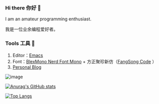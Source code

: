 ### Hi there 你好 👋


I am an amateur programming enthusiast.

我是一位业余编程爱好者。

### Tools 工具 🔧

1. Editor：[Emacs](https://www.gnu.org/software/emacs/)
2. Font：[BlexMono Nerd Font Mono](https://github.com/ryanoasis/nerd-fonts/tree/master/patched-fonts/IBMPlexMono) + 方正聚珍新仿（[FangSong Code](https://github.com/zhimoe/programming-fonts/tree/master/fonts) ）
3. [Personal Blog](https://tomoemami.github.io/blog/)


![image](https://github.com/user-attachments/assets/3501dbc2-ebc3-4655-807e-7cfd9c7ad3e8)


[![Anurag's GitHub stats](https://github-readme-stats.vercel.app/api?username=TomoeMami&show_icons=true&theme=gruvbox)](https://github.com/anuraghazra/github-readme-stats)

[![Top Langs](https://github-readme-stats.vercel.app/api/top-langs/?username=TomoeMami&layout=compact)](https://github.com/anuraghazra/github-readme-stats)
